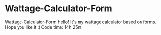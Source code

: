 # Wattage-Calculator-Form
Wattage-Calculator-Form
Hello!
It's my wattage calculator based on forms.
Hope you like it :)
Code time: 14h 25m
